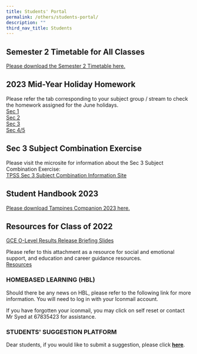 ```yaml
---
title: Students' Portal
permalink: /others/students-portal/
description: ""
third_nav_title: Students
---
```

## Semester 2 Timetable for All Classes
[Please download the Semester 2 Timetable here.](/files/2023%20sem%202%20tt%20final%20classes%20(23%20june).pdf)

## 2023 Mid-Year Holiday Homework
Please refer the tab corresponding to your subject group / stream to check the homework assigned for the June holidays. <br>
[Sec 1](https://docs.google.com/spreadsheets/d/1wpUVmyn85qp0zN1yAJZYZjLmhNXRKIUQ3noTOBCebJ8/edit?usp=sharing)<br>
[Sec 2](https://docs.google.com/spreadsheets/d/1IpFdB5GkmNJ_bWK44OcWquiXXfaPDaCaGapgovH9IJs/edit?usp=sharing)<br>
[Sec 3](https://docs.google.com/spreadsheets/d/16dWJ6W0g27deLNFz01pg-eT6uPJr8gvrFuAd3I4n0o8/edit?usp=sharing)<br>
[Sec 4/5](https://docs.google.com/spreadsheets/d/1xzr-kWIyglamNplOuJzUttvILHO9uzqIBshoQsMr15w/edit?usp=sharing)

## Sec 3 Subject Combination Exercise
Please visit the microsite for information about the Sec 3 Subject Combination Exercise:
<br>[TPSS Sec 3 Subject Combination Information Site](https://sites.google.com/moe.edu.sg/tpsssubjectcombi/home)
## Student Handbook 2023
[Please download Tampines Companion 2023 here. ](/files/tampines%20companion%202023%20version.pdf)
## Resources for Class of 2022

[GCE O-Level Results Release Briefing Slides](/files/2022%20O-Level%20ECG%20%20Briefing%20Slides%20for%20Students_TPSS%20-%2012%20Jan%20%202023.pdf)

Please refer to this attachment as a resource for social and emotional support, and education and career guidance resources. <br>
[Resources](/files/Student%20Resource_O-Level.pdf)

### HOMEBASED LEARNING (HBL)

Should there be any news on HBL, please refer to the following link for more information. You will need to log in with your Iconmail account.  
  
If you have forgotten your iconmail, you may click on self reset or contact Mr Syed at 67835423 for assistance.

### STUDENTS' SUGGESTION PLATFORM&nbsp;

Dear students, if you would like to submit a suggestion, please click&nbsp;[**here**](https://docs.google.com/forms/d/e/1FAIpQLSd0DVbapkQ1kSpGcwO3ws9aBsnvS2le1xz7iSTZ17LJTgWRJQ/viewform?usp=sf_link).